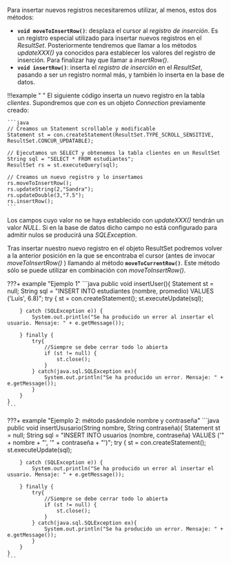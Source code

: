 Para insertar nuevos registros necesitaremos utilizar, al menos, estos dos métodos:

- **`void moveToInsertRow()`**: desplaza el cursor al *registro de inserción*. Es un registro especial utilizado para insertar nuevos registros en el *ResultSet*. Posteriormente tendremos que llamar a los métodos *updateXXX()* ya conocidos para establecer los valores del registro de inserción. Para finalizar hay que llamar a *insertRow()*.
- **`void insertRow()`**: inserta el *registro de inserción* en el *ResultSet*, pasando a ser un registro normal más, y también lo inserta en la base de datos.

!!!example " "
    El siguiente código inserta un nuevo registro en la tabla *clientes*. Supondremos que *con* es un objeto *Connection* previamente creado:

    ```java
    // Creamos un Statement scrollable y modificable
    Statement st = con.createStatement(ResultSet.TYPE_SCROLL_SENSITIVE, ResultSet.CONCUR_UPDATABLE);
    
    // Ejecutamos un SELECT y obtenemos la tabla clientes en un ResultSet
    String sql = "SELECT * FROM estudiantes";
    ResultSet rs = st.executeQuery(sql);
    
    // Creamos un nuevo registro y lo insertamos
    rs.moveToInsertRow();
    rs.updateString(2,"Sandra");
    rs.updateDouble(3,"7.5");
    rs.insertRow();
    ```


Los campos cuyo valor no se haya establecido con *updateXXX()* tendrán un valor *NULL*. Si en la base de datos dicho campo no está configurado para admitir nulos se producirá una *SQLException*.

Tras insertar nuestro nuevo registro en el objeto ResultSet podremos volver a la anterior posición en la que se encontraba el cursor (antes de invocar *moveToInsertRow()* ) llamando al método **`moveToCurrentRow()`**. Este método sólo se puede utilizar en combinación con *moveToInsertRow()*.

???+ example "Ejemplo 1"
    ```java
    public void insertUser(){ 
        Statement st = null; 
        String sql = "INSERT INTO estudiantes (nombre, promedio) VALUES ('Luís', 6.8)";
        try { 
            st = con.createStatement(); 
            st.executeUpdate(sql); 
            
        } catch (SQLException e)) {
            System.out.println("Se ha producido un error al insertar el usuario. Mensaje: " + e.getMessage()); 
            
        } finally { 
            try{ 
                //Siempre se debe cerrar todo lo abierta 
                if (st != null) {
                    st.close(); 
                }
            } catch(java.sql.SQLException ex){ 
                System.out.println("Se ha producido un error. Mensaje: " + e.getMessage());
            }
        }
    }
    ```

???+ example "Ejemplo 2: método pasándole nombre y contraseña"
    ```java
    public void insertUsusario(String nombre, String contraseña){ 
        Statement st = null; 
        String sql = "INSERT INTO usuarios (nombre, contraseña) VALUES ('" + nombre + "', '" + contraseña + "')";
        try { 
            st = con.createStatement(); 
            st.executeUpdate(sql);
            
        } catch (SQLException e)) {
            System.out.println("Se ha producido un error al insertar el usuario. Mensaje: " + e.getMessage()); 
            
        } finally { 
            try{ 
                //Siempre se debe cerrar todo lo abierta 
                if (st != null) {
                    st.close(); 
                }
            } catch(java.sql.SQLException ex){ 
                System.out.println("Se ha producido un error. Mensaje: " + e.getMessage());
            }
        }
    }
    ```
